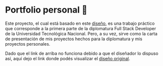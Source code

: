 <h1>Portfolio personal 💼</h1>

<p dir="auto">Este proyecto, el cual está basado en este <a href="https://www.behance.net/gallery/168203415/Portfolio-Website-Design-UXUI" rel="nofollow">diseño</a>, es una trabajo práctico que corresponde a la primera parte de la diplomatura Full Stack Developer de la Universidad Tecnológica Nacional. Pero, a su vez, sirve como la carta de presentación de mis proyectos hechos para la diplomatura y mis proyectos personales.

Dado que el link de arriba no funciona debido a que el diseñador lo dispuso así, aquí dejo el link donde podés visualizar el <a href="https://mir-s3-cdn-cf.behance.net/project_modules/1400_opt_1/d92c20168203415.6436811732d3a.png" rel="nofollow">diseño original</a>.</p>
